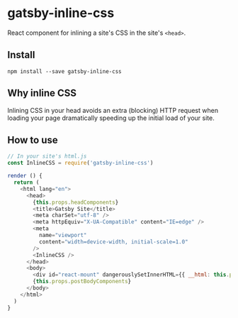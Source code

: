 # gatsby-inline-css

React component for inlining a site's CSS in the site's `<head>`.

## Install

`npm install --save gatsby-inline-css`

## Why inline CSS
Inlining CSS in your head avoids an extra (blocking) HTTP request when
loading your page dramatically speeding up the initial load of your
site.

## How to use

```javascript
// In your site's html.js
const InlineCSS = require('gatsby-inline-css')

render () {
  return (
    <html lang="en">
      <head>
        {this.props.headComponents}
        <title>Gatsby Site</title>
        <meta charSet="utf-8" />
        <meta httpEquiv="X-UA-Compatible" content="IE=edge" />
        <meta
          name="viewport"
          content="width=device-width, initial-scale=1.0"
        />
        <InlineCSS />
      </head>
      <body>
        <div id="react-mount" dangerouslySetInnerHTML={{ __html: this.props.body }} />
        {this.props.postBodyComponents}
      </body>
    </html>
  )
}
```
